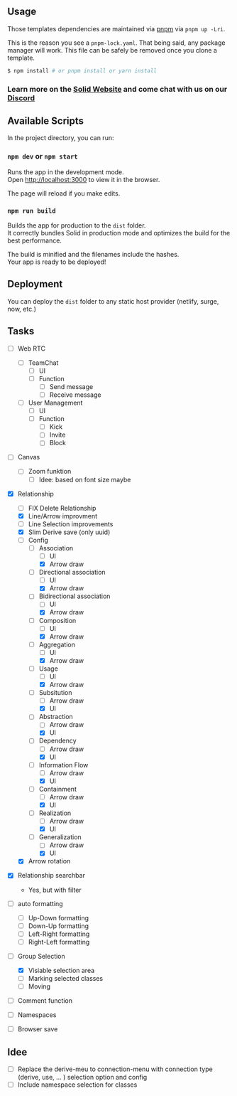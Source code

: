 ## Usage

Those templates dependencies are maintained via [pnpm](https://pnpm.io) via `pnpm up -Lri`.

This is the reason you see a `pnpm-lock.yaml`. That being said, any package manager will work. This file can be safely be removed once you clone a template.

```bash
$ npm install # or pnpm install or yarn install
```

### Learn more on the [Solid Website](https://solidjs.com) and come chat with us on our [Discord](https://discord.com/invite/solidjs)

## Available Scripts

In the project directory, you can run:

### `npm dev` or `npm start`

Runs the app in the development mode.<br>
Open [http://localhost:3000](http://localhost:3000) to view it in the browser.

The page will reload if you make edits.<br>

### `npm run build`

Builds the app for production to the `dist` folder.<br>
It correctly bundles Solid in production mode and optimizes the build for the best performance.

The build is minified and the filenames include the hashes.<br>
Your app is ready to be deployed!

## Deployment

You can deploy the `dist` folder to any static host provider (netlify, surge, now, etc.)


## Tasks 
- [ ] Web RTC
  - [ ] TeamChat
    - [ ] UI
    - [ ] Function
      - [ ] Send message
      - [ ] Receive message
  - [ ] User Management
    - [ ] UI
    - [ ] Function
      - [ ] Kick
      - [ ] Invite
      - [ ] Block
- [ ] Canvas
  - [ ] Zoom funktion
    - [ ] Idee: based on font size maybe  
- [x] Relationship
  - [ ] FIX Delete Relationship
  - [x] Line/Arrow improvment
  - [ ] Line Selection improvements
  - [x] Slim Derive save (only uuid)
  - [ ] Config 
    - [ ] Association
      - [ ] UI
      - [x] Arrow draw
    - [ ] Directional association
      - [ ] UI
      - [x] Arrow draw
    - [ ] Bidirectional association
      - [ ] UI
      - [x] Arrow draw
    - [ ] Composition
      - [ ] UI
      - [x] Arrow draw
    - [ ] Aggregation
      - [ ] UI
      - [x] Arrow draw
    - [ ] Usage
      - [ ] UI
      - [x] Arrow draw
    - [ ] Subsitution
      - [ ] Arrow draw
      - [x] UI
    - [ ] Abstraction
      - [ ] Arrow draw
      - [x] UI
    - [ ] Dependency
      - [ ] Arrow draw
      - [X] UI
    - [ ] Information Flow
      - [ ] Arrow draw
      - [X] UI 
    - [ ] Containment
      - [ ] Arrow draw
      - [X] UI
    - [ ] Realization
      - [ ] Arrow draw
      - [x] UI
    - [ ] Generalization
      - [ ] Arrow draw
      - [X] UI
  - [x] Arrow rotation
- [x] Relationship searchbar
  -  Yes, but with filter
- [ ] auto formatting
  - [ ] Up-Down formatting
  - [ ] Down-Up formatting
  - [ ] Left-Right formatting
  - [ ] Right-Left formatting
- [ ] Group Selection
  - [x] Visiable selection area
  - [ ] Marking selected classes
  - [ ] Moving
- [ ] Comment function 
- [ ] Namespaces
- [ ] Browser save


## Idee
- [ ] Replace the derive-meu to connection-menu with connection type (derive, use, ... ) selection option and config
- [ ] Include namespace selection for classes